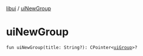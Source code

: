 [libui](README.md) / [uiNewGroup](ui-new-group.md)

# uiNewGroup

`fun uiNewGroup(title: String?): CPointer<`[`uiGroup`](ui-group.md)`>?`

